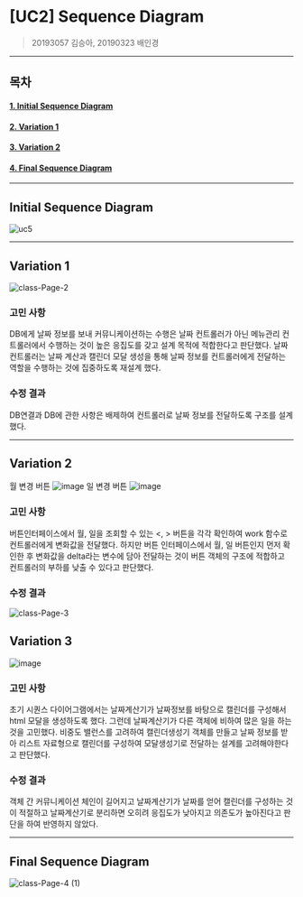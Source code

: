 # [UC2] Sequence Diagram

> 20193057 김승아, 20190323 배인경

<hr/>

## 목차

#### [1. Initial Sequence Diagram](#Initial-Sequence-Diagram)

#### [2. Variation 1](#Variation-1)

#### [3. Variation 2](#Variation-2)

#### [4. Final Sequence Diagram](#Final-Sequence-Diagram)

<hr/>

## Initial Sequence Diagram

![uc5](https://user-images.githubusercontent.com/52988414/118357468-52ee7780-b5b5-11eb-9e57-86a5f6e54e57.png)

<hr/>

## Variation 1

![class-Page-2](https://user-images.githubusercontent.com/52988414/118362459-88519000-b5ca-11eb-930b-8072e8da5e19.png)

### 고민 사항

DB에게 날짜 정보를 보내 커뮤니케이션하는 수행은 날짜 컨트롤러가 아닌 메뉴관리 컨트롤러에서 수행하는 것이 높은 응집도를 갖고 설계 목적에 적합한다고 판단했다. 날짜 컨트롤러는 날짜 계산과 캘린더 모달 생성을 통해 날짜 정보를 컨트롤러에게 전달하는 역할을 수행하는 것에 집중하도록 재설계 했다.

### 수정 결과

DB연결과 DB에 관한 사항은 배제하여 컨트롤러로 날짜 정보를 전달하도록 구조를 설계했다.

<hr/>

## Variation 2

월 변경 버튼
![image](https://user-images.githubusercontent.com/52988414/118362711-9bb12b00-b5cb-11eb-9123-7a6042bc20fc.png)
일 변경 버튼
![image](https://user-images.githubusercontent.com/52988414/118362724-a370cf80-b5cb-11eb-93d6-a119b657d481.png)

### 고민 사항

버튼인터페이스에서 월, 일을 조회할 수 있는 <, > 버튼을 각각 확인하여 work 함수로 컨트롤러에게 변화값을 전달했다. 하지만 버튼 인터페이스에서 월, 일 버튼인지 먼저 확인한 후 변화값을 delta라는 변수에 담아 전달하는 것이 버튼 객체의 구조에 적합하고 컨트롤러의 부하를 낮출 수 있다고 판단했다.

### 수정 결과

![class-Page-3](https://user-images.githubusercontent.com/52988414/118362457-87b8f980-b5ca-11eb-9660-b2585ee67be7.png)

## Variation 3

![image](https://user-images.githubusercontent.com/52988414/118362858-7a047380-b5cc-11eb-8b4b-f0f2ee740159.png)

### 고민 사항

초기 시퀀스 다이어그램에서는 날짜계산기가 날짜정보를 바탕으로 캘린더를 구성해서 html 모달을 생성하도록 했다. 그런데 날짜계산기가 다른 객체에 비하여 많은 일을 하는 것을 고민했다. 비중도 밸런스를 고려하여 캘린더생성기 객체를 만들고 날짜 정보를 받아 리스트 자료형으로 캘린더를 구성하여 모달생성기로 전달하는 설계를 고려해야한다고 판단했다.

### 수정 결과

객체 간 커뮤니케이션 체인이 길어지고 날짜계산기가 날짜를 얻어 캘린더를 구성하는 것이 적절하고 날짜계산기로 분리하면 오히려 응집도가 낮아지고 의존도가 높아진다고 판단을 하여 반영하지 않았다.

<hr/>

## Final Sequence Diagram

![class-Page-4 (1)](https://user-images.githubusercontent.com/52988414/118362458-88519000-b5ca-11eb-9042-0e93f67f250c.png)
